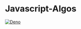 # Javascript-Algos
[![Deno](https://github.com/Pia007/Javascript-Algos/actions/workflows/deno.yml/badge.svg?branch=main)](https://github.com/Pia007/Javascript-Algos/actions/workflows/deno.yml)
